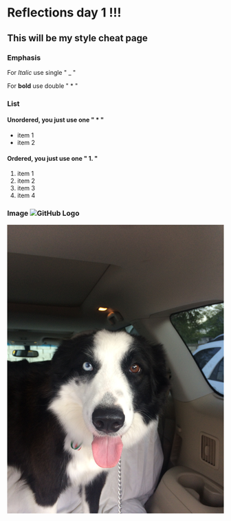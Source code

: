 # Reflections day 1 !!!

## This will be my style cheat page 


### Emphasis
For _Italic_ use single " _ "

For **bold** use double " * "

### List
#### Unordered, you just use one " * "
* item 1
* item 2

#### Ordered, you just use one " 1. "
1. item 1
1. item 2
1. item 3
1. item 4

### Image ![GitHub Logo](/images/logo.png)
![callie](Callie4.jpeg)
